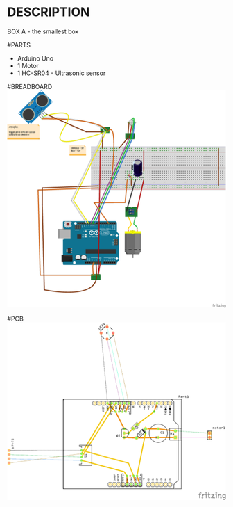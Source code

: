 # DESCRIPTION
BOX A - the smallest box 

#PARTS
- Arduino Uno
- 1 Motor
- 1 HC-SR04 - Ultrasonic sensor

#BREADBOARD
![Breadboard view](https://github.com/Sonoscopia/InSono/blob/master/BOXES/BOX_A/_fritzing/BoxA_shield_v1_bradboard.png)

#PCB
![PCB view](https://github.com/Sonoscopia/InSono/blob/master/BOXES/BOX_A/_fritzing/BoxA_shield_v1_pcb.png)
